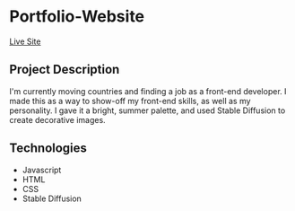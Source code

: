 # Portfolio-Website

[Live Site](https://stephenlehanesmithdev.fly.dev/)

## Project Description
I'm currently moving countries and finding a job as a front-end developer. I made this as a way to show-off my front-end skills, as well as my personality. I gave it a bright, summer palette, and used Stable Diffusion to create decorative images.

## Technologies
- Javascript
- HTML
- CSS
- Stable Diffusion

